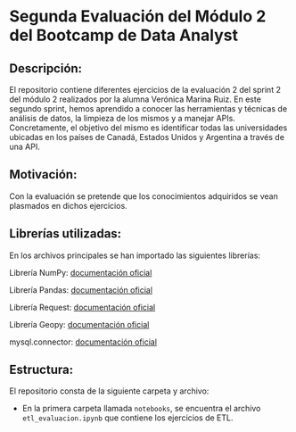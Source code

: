 # Segunda Evaluación del Módulo 2 del Bootcamp de Data Analyst

## Descripción:

El repositorio contiene diferentes ejercicios de la evaluación 2 del sprint 2 del módulo 2 realizados por la alumna Verónica Marina Ruiz. En este segundo sprint, hemos aprendido a conocer las herramientas y técnicas de análisis de datos, la limpieza de los mismos y a manejar APIs. Concretamente, el objetivo del mismo es identificar todas las universidades ubicadas en los países de Canadá, Estados Unidos y Argentina a través de una API.

## Motivación:

Con la evaluación se pretende que los conocimientos adquiridos se vean plasmados en dichos ejercicios.

## Librerías utilizadas:

En los archivos principales se han importado las siguientes librerías:

Librería NumPy: [documentación oficial](https://numpy.org/doc/stable/user/index.html)

Librería Pandas: [documentación oficial](https://pandas.pydata.org/docs/user_guide/index.html)

Librería Request: [documentación oficial](https://docs.python.org/es/3.8/library/urllib.request.html)

Librería Geopy: [documentación oficial](https://pypi.org/project/geopy/)

mysql.connector: [documentación oficial](https://dev.mysql.com/doc/connector-python/en/)

## Estructura:

El repositorio consta de la siguiente carpeta y archivo:

- En la primera carpeta llamada `notebooks`, se encuentra el archivo `etl_evaluacion.ipynb` que contiene los ejercicios de ETL.


